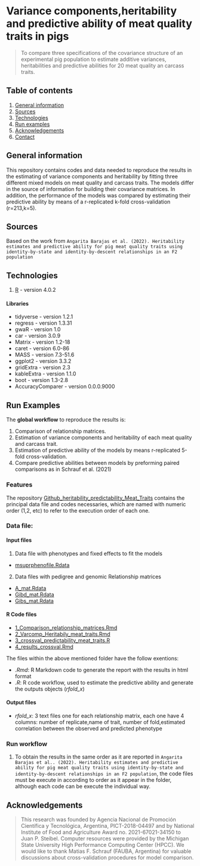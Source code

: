 # Variance components,heritability and predictive ability of meat quality traits in pigs 

> To compare three specifications of the covariance structure of an experimental pig population to estimate additive variances, heritabilities and predictive abilities for 20 meat quality an carcass traits. 

## Table of contents
1. [General information](#general-information)
2. [Sources](#sources)
3. [Technologies](#technologies)
4. [Run examples](#examples)
5. [Acknowledgements](#Acknowledgements])
6. [Contact](#contact)

## General information
This repository contains codes and data needed to reproduce the results in the estimating of variance components and heritability by fitting three different mixed models on meat quality and carcass traits. The models differ in the source of information for building their covariance matrices. In addition, the performance of the models was compared by estimating their predictive ability by means of a r-replicated k-fold cross-validation (r=213,k=5).

## Sources
Based on the work from ```Angarita Barajas et al. (2022). Heritability estimates and predictive ability for pig meat quality traits using identity-by-state and identity-by-descent relationships in an F2 population```

## Technologies
1. [R](https://www.r-project.org/) - version 4.0.2

#### Libraries
* tidyverse - version 1.2.1
* regress - version 1.3.31
* gwaR - version 1.0
* car - version 3.0.9
* Matrix - version 1.2-18
* caret - version 6.0-86
* MASS - version 7.3-51.6
* ggplot2 - version 3.3.2
* gridExtra - version 2.3
* kableExtra - version 1.1.0
* boot - version 1.3-2.8
* AccuracyComparer - version 0.0.0.9000



## Run Examples
The **global workflow** to reproduce the results is:

1. Comparison of relationship matrices. 
2. Estimation of variance components and heritability of each meat quality and carcass trait.
3. Estimation of predictive ability of the models by means r-replicated 5-fold cross-validation.
4. Compare predictive abilities between models by preforming paired comparisons as in Schrauf et al. (2021)


### Features
The repository [Github_heritability_predictability_Meat_Traits](https://github.com/belcyangarita/Github_heritability_predictability_Meat_Traits) contains the principal data file and codes necessaries, which are named with numeric order (1,2, etc) to refer to the execution order of each one.

### Data file:

#### Input files 

1. Data file with phenotypes and fixed effects to fit the models
* [msuprphenofile.Rdata](https://github.com/belcyangarita/Github_heritability_predictability_Meat_Traits)
2. Data files with pedigree and genomic Relationship matrices
* [A_mat.Rdata](https://github.com/belcyangarita/Github_heritability_predictability_Meat_Traits)
* [Gibd_mat.Rdata](https://github.com/belcyangarita/Github_heritability_predictability_Meat_Traits)
* [Gibs_mat.Rdata](https://github.com/belcyangarita/Github_heritability_predictability_Meat_Traits)

#### R Code files

* [1_Comparison_relationship_matrices.Rmd](https://github.com/belcyangarita/Github_heritability_predictability_Meat_Traits)
* [2_Varcomp_Heritabily_meat_traits.Rmd](https://github.com/belcyangarita/Github_heritability_predictability_Meat_Traits)
* [3_crossval_predictability_meat_traits.R](https://github.com/belcyangarita/Github_heritability_predictability_Meat_Traits)
* [4_results_crossval.Rmd](https://github.com/belcyangarita/Github_heritability_predictability_Meat_Traits)

The files within the above mentioned folder have the follow exentions:
* *.Rmd*: R Markdown code to generate the report with the results in html format
* *.R*: R code workflow, used to estimate the predictive ability and generate the outputs objects (*rfold_x*) 

#### Output files

* *rfold_x*: 3 text files one for each relationship matrix, each one have 4 columns: number of replicate,name of trait, number of fold,estimated correlation between the observed and predicted phenotype


### Run workflow

1. To obtain the results in the same order as it are reported in ```Angarita Barajas et al.. (2022). Heritability estimates and predictive ability for pig meat quality traits using identity-by-state and identity-by-descent relationships in an F2 population```, the code files must be execute in according to order as it appear in the folder, although each code can be execute the individual way.  


## Acknowledgements
> This research was founded by Agencia Nacional de Promoción Científica y Tecnológica, Argentina, PICT-2018-04497 and by National Institute of Food and Agriculture Award no. 2021-67021-34150 to Juan P. Steibel. Computer resources were provided by the Michigan State University High Performance Computing Center (HPCC). We would like to thank Matias F. Schrauf (FAUBA, Argentina) for valuable discussions about cross-validation procedures for model comparison.
